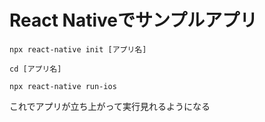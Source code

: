 # React Nativeでサンプルアプリ
```
npx react-native init [アプリ名]
```

```
cd [アプリ名]
```

```
npx react-native run-ios
```
これでアプリが立ち上がって実行見れるようになる
